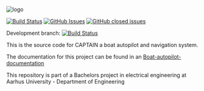![logo]


[![Build Status](https://travis-ci.org/neobonde/Boat-autopilot.svg?branch=master)](https://travis-ci.org/neobonde/Boat-autopilot)
[![GitHub Issues](https://img.shields.io/github/issues/neobonde/Boat-autopilot.svg)](http://github.com/neobonde/Boat-autopilot/issues)
[![GitHub closed issues](https://img.shields.io/github/issues-closed/neobonde/Boat-autopilot.svg)](https://github.com/neobonde/Boat-autopilot/issues?q=is%3Aissue+is%3Aclosed)

Development branch:
[![Build Status](https://travis-ci.org/neobonde/Boat-autopilot.svg?branch=development)](https://travis-ci.org/neobonde/Boat-autopilot)

This is the source code for CAPTAIN a boat autopilot and navigation system.

The documentation for this project can be found in an [Boat-autopilot-documentation](https://github.com/neobonde/Boat-autopilot-documentation)

This repository is part of a Bachelors project in electrical engineering at Aarhus University - Department of Engineering



[logo]: https://github.com/neobonde/Boat-autopilot/blob/master/logos/logo%20-%20side.png?raw=true ""
